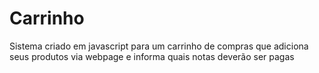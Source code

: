 # Carrinho
Sistema criado em javascript para um carrinho de compras que adiciona seus produtos via webpage e informa quais notas deverão ser pagas

